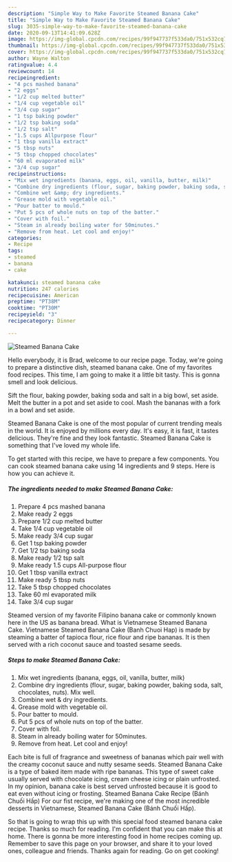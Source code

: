 ```yaml
---
description: "Simple Way to Make Favorite Steamed Banana Cake"
title: "Simple Way to Make Favorite Steamed Banana Cake"
slug: 3035-simple-way-to-make-favorite-steamed-banana-cake
date: 2020-09-13T14:41:09.628Z
image: https://img-global.cpcdn.com/recipes/99f947737f533da0/751x532cq70/steamed-banana-cake-recipe-main-photo.jpg
thumbnail: https://img-global.cpcdn.com/recipes/99f947737f533da0/751x532cq70/steamed-banana-cake-recipe-main-photo.jpg
cover: https://img-global.cpcdn.com/recipes/99f947737f533da0/751x532cq70/steamed-banana-cake-recipe-main-photo.jpg
author: Wayne Walton
ratingvalue: 4.4
reviewcount: 14
recipeingredient:
- "4 pcs mashed banana"
- "2 eggs"
- "1/2 cup melted butter"
- "1/4 cup vegetable oil"
- "3/4 cup sugar"
- "1 tsp baking powder"
- "1/2 tsp baking soda"
- "1/2 tsp salt"
- "1.5 cups Allpurpose flour"
- "1 tbsp vanilla extract"
- "5 tbsp nuts"
- "5 tbsp chopped chocolates"
- "60 ml evaporated milk"
- "3/4 cup sugar"
recipeinstructions:
- "Mix wet ingredients (banana, eggs, oil, vanilla, butter, milk)"
- "Combine dry ingredients (flour, sugar, baking powder, baking soda, salt, chocolates, nuts). Mix well."
- "Combine wet &amp; dry ingredients."
- "Grease mold with vegetable oil."
- "Pour batter to mould."
- "Put 5 pcs of whole nuts on top of the batter."
- "Cover with foil."
- "Steam in already boiling water for 50minutes."
- "Remove from heat. Let cool and enjoy!"
categories:
- Recipe
tags:
- steamed
- banana
- cake

katakunci: steamed banana cake 
nutrition: 247 calories
recipecuisine: American
preptime: "PT38M"
cooktime: "PT30M"
recipeyield: "3"
recipecategory: Dinner

---
```



![Steamed Banana Cake](https://img-global.cpcdn.com/recipes/99f947737f533da0/751x532cq70/steamed-banana-cake-recipe-main-photo.jpg)

Hello everybody, it is Brad, welcome to our recipe page. Today, we're going to prepare a distinctive dish, steamed banana cake. One of my favorites food recipes. This time, I am going to make it a little bit tasty. This is gonna smell and look delicious.

Sift the flour, baking powder, baking soda and salt in a big bowl, set aside. Melt the butter in a pot and set aside to cool. Mash the bananas with a fork in a bowl and set aside.

Steamed Banana Cake is one of the most popular of current trending meals in the world. It is enjoyed by millions every day. It's easy, it is fast, it tastes delicious. They're fine and they look fantastic. Steamed Banana Cake is something that I've loved my whole life.


To get started with this recipe, we have to prepare a few components. You can cook steamed banana cake using 14 ingredients and 9 steps. Here is how you can achieve it.

<!--inarticleads1-->

##### The ingredients needed to make Steamed Banana Cake:

1. Prepare 4 pcs mashed banana
1. Make ready 2 eggs
1. Prepare 1/2 cup melted butter
1. Take 1/4 cup vegetable oil
1. Make ready 3/4 cup sugar
1. Get 1 tsp baking powder
1. Get 1/2 tsp baking soda
1. Make ready 1/2 tsp salt
1. Make ready 1.5 cups All-purpose flour
1. Get 1 tbsp vanilla extract
1. Make ready 5 tbsp nuts
1. Take 5 tbsp chopped chocolates
1. Take 60 ml evaporated milk
1. Take 3/4 cup sugar


Steamed version of my favorite Filipino banana cake or commonly known here in the US as banana bread. What is Vietnamese Steamed Banana Cake. Vietnamese Steamed Banana Cake (Banh Chuoi Hap) is made by steaming a batter of tapioca flour, rice flour and ripe bananas. It is then served with a rich coconut sauce and toasted sesame seeds. 

<!--inarticleads2-->

##### Steps to make Steamed Banana Cake:

1. Mix wet ingredients (banana, eggs, oil, vanilla, butter, milk)
1. Combine dry ingredients (flour, sugar, baking powder, baking soda, salt, chocolates, nuts). Mix well.
1. Combine wet &amp; dry ingredients.
1. Grease mold with vegetable oil.
1. Pour batter to mould.
1. Put 5 pcs of whole nuts on top of the batter.
1. Cover with foil.
1. Steam in already boiling water for 50minutes.
1. Remove from heat. Let cool and enjoy!


Each bite is full of fragrance and sweetness of bananas which pair well with the creamy coconut sauce and nutty sesame seeds. Steamed Banana Cake is a type of baked item made with ripe bananas. This type of sweet cake usually served with chocolate icing, cream cheese icing or plain unfrosted. In my opinion, banana cake is best served unfrosted because it is good to eat even without icing or frosting. Steamed Banana Cake Recipe (Bánh Chuối Hấp) For our fist recipe, we&#39;re making one of the most incredible desserts in Vietnamese, Steamed Banana Cake (Bánh Chuối Hấp). 

So that is going to wrap this up with this special food steamed banana cake recipe. Thanks so much for reading. I'm confident that you can make this at home. There is gonna be more interesting food in home recipes coming up. Remember to save this page on your browser, and share it to your loved ones, colleague and friends. Thanks again for reading. Go on get cooking!
